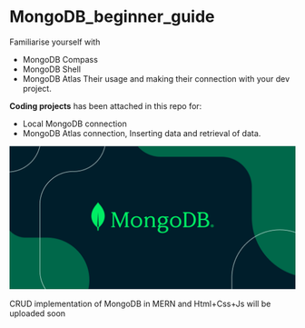 # MongoDB_beginner_guide
Familiarise yourself with  
- MongoDB Compass
- MongoDB Shell
- MongoDB Atlas
Their usage and making their connection with your dev project.


**Coding projects** has been attached in this repo for:
-	Local MongoDB connection
-	MongoDB Atlas connection, Inserting data and retrieval of data.


![Game Play](img/mongo.png)

CRUD implementation of MongoDB in MERN and Html+Css+Js will be uploaded soon